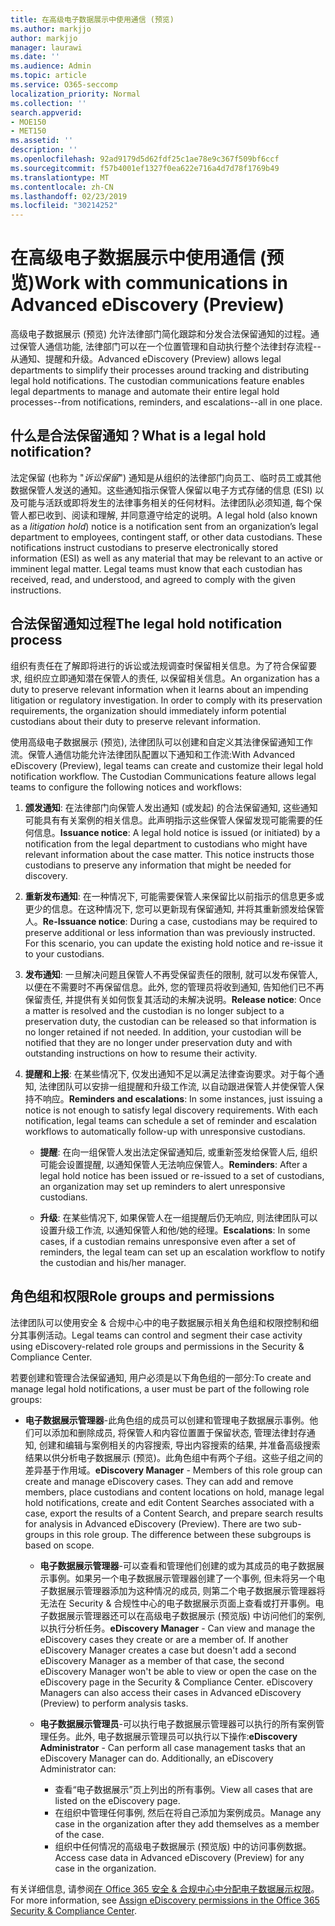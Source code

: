 ```yaml
---
title: 在高级电子数据展示中使用通信 (预览)
ms.author: markjjo
author: markjjo
manager: laurawi
ms.date: ''
ms.audience: Admin
ms.topic: article
ms.service: O365-seccomp
localization_priority: Normal
ms.collection: ''
search.appverid:
- MOE150
- MET150
ms.assetid: ''
description: ''
ms.openlocfilehash: 92ad9179d5d62fdf25c1ae78e9c367f509bf6ccf
ms.sourcegitcommit: f57b4001ef1327f0ea622e716a4d7d78f1769b49
ms.translationtype: MT
ms.contentlocale: zh-CN
ms.lasthandoff: 02/23/2019
ms.locfileid: "30214252"
---
```

# <a name="work-with-communications-in-advanced-ediscovery-preview"></a><span data-ttu-id="17158-102">在高级电子数据展示中使用通信 (预览)</span><span class="sxs-lookup"><span data-stu-id="17158-102">Work with communications in Advanced eDiscovery (Preview)</span></span>

<span data-ttu-id="17158-p101">高级电子数据展示 (预览) 允许法律部门简化跟踪和分发合法保留通知的过程。通过保管人通信功能, 法律部门可以在一个位置管理和自动执行整个法律封存流程--从通知、提醒和升级。</span><span class="sxs-lookup"><span data-stu-id="17158-p101">Advanced eDiscovery (Preview) allows legal departments to simplify their processes around tracking and distributing legal hold notifications. The custodian communications feature enables legal departments to manage and automate their entire legal hold processes--from notifications, reminders, and escalations--all in one place.</span></span>

## <a name="what-is-a-legal-hold-notification"></a><span data-ttu-id="17158-105">什么是合法保留通知？</span><span class="sxs-lookup"><span data-stu-id="17158-105">What is a legal hold notification?</span></span>

<span data-ttu-id="17158-p102">法定保留 (也称为 "*诉讼保留*") 通知是从组织的法律部门向员工、临时员工或其他数据保管人发送的通知。这些通知指示保管人保留以电子方式存储的信息 (ESI) 以及可能与活跃或即将发生的法律事务相关的任何材料。法律团队必须知道, 每个保管人都已收到、阅读和理解, 并同意遵守给定的说明。</span><span class="sxs-lookup"><span data-stu-id="17158-p102">A legal hold (also known as a *litigation hold*) notice is a notification sent from an organization’s legal department to employees, contingent staff, or other data custodians. These notifications instruct custodians to preserve electronically stored information (ESI) as well as any material that may be relevant to an active or imminent legal matter. Legal teams must know that each custodian has received, read, and understood, and agreed to comply with the given instructions.</span></span>

## <a name="the-legal-hold-notification-process"></a><span data-ttu-id="17158-109">合法保留通知过程</span><span class="sxs-lookup"><span data-stu-id="17158-109">The legal hold notification process</span></span>

<span data-ttu-id="17158-p103">组织有责任在了解即将进行的诉讼或法规调查时保留相关信息。为了符合保留要求, 组织应立即通知潜在保管人的责任, 以保留相关信息。</span><span class="sxs-lookup"><span data-stu-id="17158-p103">An organization has a duty to preserve relevant information when it learns about an impending litigation or regulatory investigation. In order to comply with its preservation requirements, the organization should immediately inform potential custodians about their duty to preserve relevant information.</span></span> 

<span data-ttu-id="17158-p104">使用高级电子数据展示 (预览), 法律团队可以创建和自定义其法律保留通知工作流。保管人通信功能允许法律团队配置以下通知和工作流:</span><span class="sxs-lookup"><span data-stu-id="17158-p104">With Advanced eDiscovery (Preview), legal teams can create and customize their legal hold notification workflow. The Custodian Communications feature allows legal teams to configure the following notices and workflows:</span></span>

1. <span data-ttu-id="17158-p105">**颁发通知**: 在法律部门向保管人发出通知 (或发起) 的合法保留通知, 这些通知可能具有有关案例的相关信息。此声明指示这些保管人保留发现可能需要的任何信息。</span><span class="sxs-lookup"><span data-stu-id="17158-p105">**Issuance notice**: A legal hold notice is issued (or initiated) by a notification from the legal department to custodians who might have relevant information about the case matter. This notice instructs those custodians to preserve any information that might be needed for discovery.</span></span> 
   
2.  <span data-ttu-id="17158-p106">**重新发布通知**: 在一种情况下, 可能需要保管人来保留比以前指示的信息更多或更少的信息。在这种情况下, 您可以更新现有保留通知, 并将其重新颁发给保管人。</span><span class="sxs-lookup"><span data-stu-id="17158-p106">**Re-Issuance notice**: During a case, custodians may be required to preserve additional or less information than was previously instructed. For this scenario, you can update the existing hold notice and re-issue it to your custodians.</span></span>

3.  <span data-ttu-id="17158-p107">**发布通知**: 一旦解决问题且保管人不再受保留责任的限制, 就可以发布保管人, 以便在不需要时不再保留信息。此外, 您的管理员将收到通知, 告知他们已不再保留责任, 并提供有关如何恢复其活动的未解决说明。</span><span class="sxs-lookup"><span data-stu-id="17158-p107">**Release notice**: Once a matter is resolved and the custodian is no longer subject to a preservation duty, the custodian can be released so that information is no longer retained if not needed. In addition, your custodian will be notified that they are no longer under preservation duty and with outstanding instructions on how to resume their activity.</span></span>

4. <span data-ttu-id="17158-p108">**提醒和上报**: 在某些情况下, 仅发出通知不足以满足法律查询要求。对于每个通知, 法律团队可以安排一组提醒和升级工作流, 以自动跟进保管人并使保管人保持不响应。</span><span class="sxs-lookup"><span data-stu-id="17158-p108">**Reminders and escalations**: In some instances, just issuing a notice is not enough to satisfy legal discovery requirements. With each notification, legal teams can schedule a set of reminder and escalation workflows to automatically follow-up with unresponsive custodians.</span></span>

    - <span data-ttu-id="17158-122">**提醒**: 在向一组保管人发出法定保留通知后, 或重新签发给保管人后, 组织可能会设置提醒, 以通知保管人无法响应保管人。</span><span class="sxs-lookup"><span data-stu-id="17158-122">**Reminders**:  After a legal hold notice has been issued or re-issued to a set of custodians, an organization may set up reminders to alert unresponsive custodians.</span></span> 

    - <span data-ttu-id="17158-123">**升级**: 在某些情况下, 如果保管人在一组提醒后仍无响应, 则法律团队可以设置升级工作流, 以通知保管人和他/她的经理。</span><span class="sxs-lookup"><span data-stu-id="17158-123">**Escalations**: In some cases, if a custodian remains unresponsive even after a set of reminders, the legal team can set up an escalation workflow to notify the custodian and his/her manager.</span></span>

## <a name="role-groups-and-permissions"></a><span data-ttu-id="17158-124">角色组和权限</span><span class="sxs-lookup"><span data-stu-id="17158-124">Role groups and permissions</span></span> 

<span data-ttu-id="17158-125">法律团队可以使用安全 & 合规中心中的电子数据展示相关角色组和权限控制和细分其事例活动。</span><span class="sxs-lookup"><span data-stu-id="17158-125">Legal teams can control and segment their case activity using eDiscovery-related role groups and permissions in the Security & Compliance Center.</span></span> 

<span data-ttu-id="17158-126">若要创建和管理合法保留通知, 用户必须是以下角色组的一部分:</span><span class="sxs-lookup"><span data-stu-id="17158-126">To create and manage legal hold notifications, a user must be part of the following role groups:</span></span>

- <span data-ttu-id="17158-p109">**电子数据展示管理器**-此角色组的成员可以创建和管理电子数据展示事例。他们可以添加和删除成员, 将保管人和内容位置置于保留状态, 管理法律封存通知, 创建和编辑与案例相关的内容搜索, 导出内容搜索的结果, 并准备高级搜索结果以供分析电子数据展示 (预览)。此角色组中有两个子组。这些子组之间的差异基于作用域。</span><span class="sxs-lookup"><span data-stu-id="17158-p109">**eDiscovery Manager** - Members of this role group can create and manage eDiscovery cases. They can add and remove members, place custodians and content locations on hold, manage legal hold notifications, create and edit Content Searches associated with a case, export the results of a Content Search, and prepare search results for analysis in Advanced eDiscovery (Preview). There are two sub-groups in this role group. The difference between these subgroups is based on scope.</span></span>

  - <span data-ttu-id="17158-p110">**电子数据展示管理器**-可以查看和管理他们创建的或为其成员的电子数据展示事例。如果另一个电子数据展示管理器创建了一个事例, 但未将另一个电子数据展示管理器添加为这种情况的成员, 则第二个电子数据展示管理器将无法在 Security & 合规性中心的电子数据展示页面上查看或打开事例。电子数据展示管理器还可以在高级电子数据展示 (预览版) 中访问他们的案例, 以执行分析任务。</span><span class="sxs-lookup"><span data-stu-id="17158-p110">**eDiscovery Manager** - Can view and manage the eDiscovery cases they create or are a member of. If another eDiscovery Manager creates a case but doesn't add a second eDiscovery Manager as a member of that case, the second eDiscovery Manager won't be able to view or open the case on the eDiscovery page in the Security & Compliance Center. eDiscovery Managers can also access their cases in Advanced eDiscovery (Preview) to perform analysis tasks.</span></span>

  - <span data-ttu-id="17158-p111">**电子数据展示管理员**-可以执行电子数据展示管理器可以执行的所有案例管理任务。此外, 电子数据展示管理员可以执行以下操作:</span><span class="sxs-lookup"><span data-stu-id="17158-p111">**eDiscovery Administrator** - Can perform all case management tasks that an eDiscovery Manager can do. Additionally, an eDiscovery Administrator can:</span></span>
    
    - <span data-ttu-id="17158-136">查看“电子数据展示”页上列出的所有事例。</span><span class="sxs-lookup"><span data-stu-id="17158-136">View all cases that are listed on the eDiscovery page.</span></span>
    - <span data-ttu-id="17158-137">在组织中管理任何事例, 然后在将自己添加为案例成员。</span><span class="sxs-lookup"><span data-stu-id="17158-137">Manage any case in the organization after they add themselves as a member of the case.</span></span>
    - <span data-ttu-id="17158-138">组织中任何情况的高级电子数据展示 (预览版) 中的访问事例数据。</span><span class="sxs-lookup"><span data-stu-id="17158-138">Access case data in Advanced eDiscovery (Preview) for any case in the organization.</span></span>

<span data-ttu-id="17158-139">有关详细信息, 请参阅[在 Office 365 安全 & 合规中心中分配电子数据展示权限](../assign-ediscovery-permissions.md)。</span><span class="sxs-lookup"><span data-stu-id="17158-139">For more information, see [Assign eDiscovery permissions in the Office 365 Security & Compliance Center](../assign-ediscovery-permissions.md).</span></span>